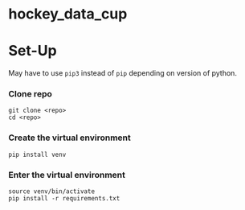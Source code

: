 # hockey_data_cup

# Set-Up

May have to use ```pip3``` instead of ```pip``` depending on version of python.


### Clone repo
```
git clone <repo>
cd <repo>
```

### Create the virtual environment
```
pip install venv 
```

### Enter the virtual environment
```
source venv/bin/activate 
pip install -r requirements.txt
```
